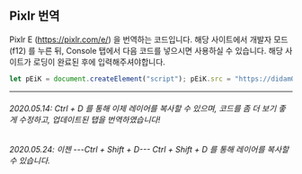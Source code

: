 ## Pixlr 번역

Pixlr E (https://pixlr.com/e/) 을 번역하는 코드입니다. 
해당 사이트에서 개발자 모드 (f12) 를 누른 뒤, Console 탭에서 다음 코드를 넣으시면 사용하실 수 있습니다.
해당 사이트가 로딩이 완료된 후에 입력해주셔야합니다.

```javascript
let pEiK = document.createElement("script"); pEiK.src = "https://didam00.github.io/pixlreinkorea/pixlr_in_korean.js"; document.head.appendChild(pEiK); pEiK.onload = function () {pEiKTs()};
```

***

###### 2020.05.14: Ctrl + D 를 통해 이제 레이어를 복사할 수 있으며, 코드를 좀 더 보기 좋게 수정하고, 업데이트된 탭을 번역하였습니다!
###### 2020.05.24: 이젠 ---Ctrl + Shift + D--- Ctrl + Shift + D 를 통해 레이어를 복사할 수 있습니다.
